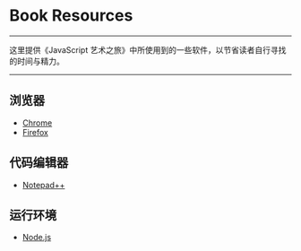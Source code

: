 # Book Resources

---

这里提供《JavaScript 艺术之旅》中所使用到的一些软件，以节省读者自行寻找的时间与精力。



---

## 浏览器

- [Chrome](https://github.com/tanpero/Book-Resources/blob/master/ChromeSetup.exe?raw=true)
- [Firefox](https://github.com/tanpero/Book-Resources/blob/master/Firefox-Installer.exe?raw=true)



## 代码编辑器

- [Notepad++](https://github.com/tanpero/Book-Resources/blob/master/npp.7.6.3.Installer.x64.exe?raw=true)



## 运行环境

- [Node.js](https://github.com/tanpero/Book-Resources/blob/master/node-v11.13.0-x64.msi?raw=true)
